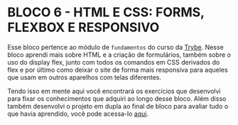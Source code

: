 # BLOCO 6 - HTML E CSS: FORMS, FLEXBOX E RESPONSIVO

Esse bloco pertence ao módulo de `fundamentos` do curso da [Trybe](https://www.betrybe.com/). Nesse bloco aprendi mais sobre HTML e a criação de formulários, também sobre o uso do display flex, junto com todos os comandos em CSS derivados do flex e por último como deixar o site de forma mais responsiva para aqueles que usam em outros aparelhos com telas diferentes.

Tendo isso em mente aqui você encontrará os exercí­cios que desenvolvi para fixar os conhecimentos que adquiri ao longo desse bloco. Além disso também desenvolvi o projeto em dupla ao final de bloco para avaliar tudo o que havia aprendido, você pode acessa-lo [aqui](https://github.com/tryber/sd-023-a-project-trybewarts/pull/199).
